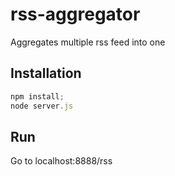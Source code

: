 rss-aggregator
============
Aggregates multiple rss feed into one

Installation
------------
```javascript
npm install;
node server.js
```

Run
------------
Go to localhost:8888/rss

